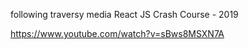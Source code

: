 following traversy media React JS Crash Course - 2019 

https://www.youtube.com/watch?v=sBws8MSXN7A
